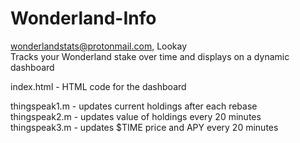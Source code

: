# Wonderland-Info

wonderlandstats@protonmail.com, Lookay                                            
Tracks your Wonderland stake over time and displays on a dynamic dashboard

index.html  -  HTML code for the dashboard

thingspeak1.m  -  updates current holdings after each rebase                                 
thingspeak2.m  -  updates value of holdings every 20 minutes                                
thingspeak3.m  -  updates $TIME price and APY every 20 minutes
